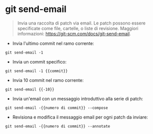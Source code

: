 # git send-email

> Invia una raccolta di patch via email.
> Le patch possono essere specificate come file, cartelle, o liste di revisione.
> Maggiori informazioni: <https://git-scm.com/docs/git-send-email>.

- Invia l'ultimo commit nel ramo corrente:

`git send-email -1`

- Invia un commit specifico:

`git send-email -1 {{commit}}`

- Invia 10 commit nel ramo corrente:

`git send-email {{-10}}`

- Invia un'email con un messaggio introduttivo alla serie di patch:

`git send-email -{{numero di commit}} --compose`

- Revisiona e modifica il messaggio email per ogni patch da inviare:

`git send-email -{{numero di commit}} --annotate`
